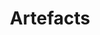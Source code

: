 ---
title: Artefacts
longTitle: 'Artefacts'
tags:
- gccommon
french:
- "[[Artefact]]"
relatedTerm:
- "[[Collections]]"
- "[[Archaeological sites]]"
scopeNote:
- "Natural or artificial objects produced selected or"
usedFor:
- "[[Antiques]]"
---